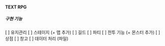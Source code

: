 #### TEXT RPG
##### 구현 기능
[ ] 유지관리
[ ] 스테이지 (+ 맵 추가)
[ ] 길드
[ ] 파티
[ ] 전투 기능 (+ 몬스터 추가)
[ ] 상점
[ ] 창고
[ ] 데이터 처리 (파일)
